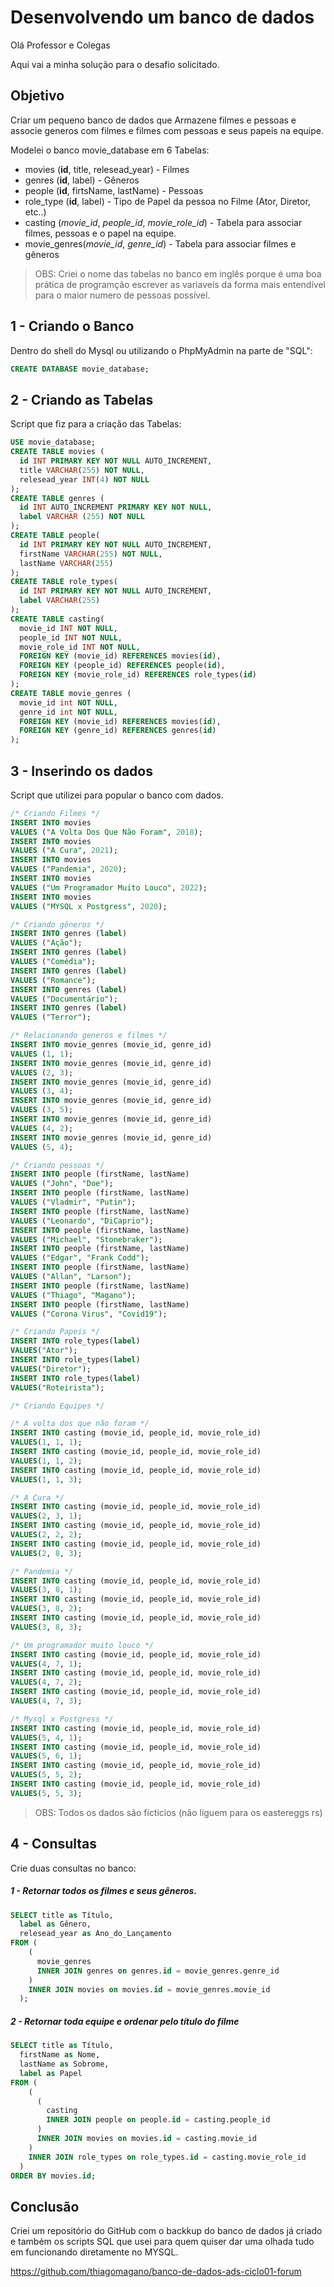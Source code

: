 # Desenvolvendo um banco de dados

Olá Professor e Colegas

Aqui vai a minha solução para o desafio solicitado.

## Objetivo
Criar um pequeno banco de dados que Armazene filmes e pessoas e associe generos com filmes e filmes com pessoas e seus papeis na equipe.

Modelei o banco movie_database em 6 Tabelas:

- movies (**id**, title, relesead_year) - Filmes
- genres (**id**, label) - Gêneros
- people (**id**, firtsName, lastName) - Pessoas
- role_type (**id**, label) - Tipo de Papel da pessoa no Filme (Ator, Diretor, etc..)
- casting (*movie_id*, *people_id*, *movie_role_id*) - Tabela para associar filmes, pessoas e o papel na equipe.
- movie_genres(*movie_id*, *genre_id*) - Tabela para associar filmes e gêneros

> OBS: Criei o nome das tabelas no banco em inglês porque é uma boa prática de programção escrever as variaveis da forma mais entendível para o maior numero de pessoas possível. 

## 1 - Criando o Banco

Dentro do shell do Mysql ou utilizando o PhpMyAdmin na parte de "SQL":

```SQL
CREATE DATABASE movie_database;
```

## 2 - Criando as Tabelas

Script que fiz para a criação das Tabelas:

```SQL 
USE movie_database;
CREATE TABLE movies (
  id INT PRIMARY KEY NOT NULL AUTO_INCREMENT,
  title VARCHAR(255) NOT NULL,
  relesead_year INT(4) NOT NULL
);
CREATE TABLE genres (
  id INT AUTO_INCREMENT PRIMARY KEY NOT NULL,
  label VARCHAR (255) NOT NULL
);
CREATE TABLE people(
  id INT PRIMARY KEY NOT NULL AUTO_INCREMENT,
  firstName VARCHAR(255) NOT NULL,
  lastName VARCHAR(255)
);
CREATE TABLE role_types(
  id INT PRIMARY KEY NOT NULL AUTO_INCREMENT,
  label VARCHAR(255)
);
CREATE TABLE casting(
  movie_id INT NOT NULL,
  people_id INT NOT NULL,
  movie_role_id INT NOT NULL,
  FOREIGN KEY (movie_id) REFERENCES movies(id),
  FOREIGN KEY (people_id) REFERENCES people(id),
  FOREIGN KEY (movie_role_id) REFERENCES role_types(id)
);
CREATE TABLE movie_genres (
  movie_id int NOT NULL,
  genre_id int NOT NULL,
  FOREIGN KEY (movie_id) REFERENCES movies(id),
  FOREIGN KEY (genre_id) REFERENCES genres(id)
);
```

## 3 - Inserindo os dados
Script que utilizei para popular o banco com dados.

```SQL
/* Criando Filmes */
INSERT INTO movies
VALUES ("A Volta Dos Que Não Foram", 2018);
INSERT INTO movies
VALUES ("A Cura", 2021);
INSERT INTO movies
VALUES ("Pandemia", 2020);
INSERT INTO movies
VALUES ("Um Programador Muito Louco", 2022);
INSERT INTO movies
VALUES ("MYSQL x Postgress", 2020);

/* Criando gêneros */
INSERT INTO genres (label)
VALUES ("Ação");
INSERT INTO genres (label)
VALUES ("Comédia");
INSERT INTO genres (label)
VALUES ("Romance");
INSERT INTO genres (label)
VALUES ("Documentário");
INSERT INTO genres (label)
VALUES ("Terror");

/* Relacionando generos e filmes */
INSERT INTO movie_genres (movie_id, genre_id)
VALUES (1, 1);
INSERT INTO movie_genres (movie_id, genre_id)
VALUES (2, 3);
INSERT INTO movie_genres (movie_id, genre_id)
VALUES (3, 4);
INSERT INTO movie_genres (movie_id, genre_id)
VALUES (3, 5);
INSERT INTO movie_genres (movie_id, genre_id)
VALUES (4, 2);
INSERT INTO movie_genres (movie_id, genre_id)
VALUES (5, 4);

/* Criando pessoas */
INSERT INTO people (firstName, lastName)
VALUES ("John", "Doe");
INSERT INTO people (firstName, lastName)
VALUES ("Vladmir", "Putin");
INSERT INTO people (firstName, lastName)
VALUES ("Leonardo", "DiCaprio");
INSERT INTO people (firstName, lastName)
VALUES ("Michael", "Stonebraker");
INSERT INTO people (firstName, lastName)
VALUES ("Edgar", "Frank Codd");
INSERT INTO people (firstName, lastName)
VALUES ("Allan", "Larson");
INSERT INTO people (firstName, lastName)
VALUES ("Thiago", "Magano");
INSERT INTO people (firstName, lastName)
VALUES ("Corona Virus", "Covid19");

/* Criando Papeis */
INSERT INTO role_types(label)
VALUES("Ator");
INSERT INTO role_types(label)
VALUES("Diretor");
INSERT INTO role_types(label)
VALUES("Roteirista");

/* Criando Equipes */

/* A volta dos que não foram */
INSERT INTO casting (movie_id, people_id, movie_role_id)
VALUES(1, 1, 1);
INSERT INTO casting (movie_id, people_id, movie_role_id)
VALUES(1, 1, 2);
INSERT INTO casting (movie_id, people_id, movie_role_id)
VALUES(1, 1, 3);

/* A Cura */
INSERT INTO casting (movie_id, people_id, movie_role_id)
VALUES(2, 3, 1);
INSERT INTO casting (movie_id, people_id, movie_role_id)
VALUES(2, 2, 2);
INSERT INTO casting (movie_id, people_id, movie_role_id)
VALUES(2, 8, 3);

/* Pandemia */
INSERT INTO casting (movie_id, people_id, movie_role_id)
VALUES(3, 8, 1);
INSERT INTO casting (movie_id, people_id, movie_role_id)
VALUES(3, 8, 2);
INSERT INTO casting (movie_id, people_id, movie_role_id)
VALUES(3, 8, 3);

/* Um programador muito louco */
INSERT INTO casting (movie_id, people_id, movie_role_id)
VALUES(4, 7, 1);
INSERT INTO casting (movie_id, people_id, movie_role_id)
VALUES(4, 7, 2);
INSERT INTO casting (movie_id, people_id, movie_role_id)
VALUES(4, 7, 3);

/* Mysql x Postgress */
INSERT INTO casting (movie_id, people_id, movie_role_id)
VALUES(5, 4, 1);
INSERT INTO casting (movie_id, people_id, movie_role_id)
VALUES(5, 6, 1);
INSERT INTO casting (movie_id, people_id, movie_role_id)
VALUES(5, 5, 2);
INSERT INTO casting (movie_id, people_id, movie_role_id)
VALUES(5, 5, 3);
```

> OBS: Todos os dados são fícticios (não liguem para os eastereggs rs)

## 4 - Consultas
Crie duas consultas no banco:

##### 1 - Retornar todos os filmes e seus gêneros.
```SQL
SELECT title as Título,
  label as Gênero,
  relesead_year as Ano_do_Lançamento
FROM (
    (
      movie_genres
      INNER JOIN genres on genres.id = movie_genres.genre_id
    )
    INNER JOIN movies on movies.id = movie_genres.movie_id
  );
```
##### 2 - Retornar toda equipe e ordenar pelo título do filme

```SQL
SELECT title as Título,
  firstName as Nome,
  lastName as Sobrome,
  label as Papel
FROM (
    (
      (
        casting
        INNER JOIN people on people.id = casting.people_id
      )
      INNER JOIN movies on movies.id = casting.movie_id
    )
    INNER JOIN role_types on role_types.id = casting.movie_role_id
  )
ORDER BY movies.id;
```

## Conclusão

Criei um repositório do GitHub com o backkup do banco de dados já criado e também os scripts SQL que usei para quem quiser dar uma olhada tudo em funcionando diretamente no MYSQL.

https://github.com/thiagomagano/banco-de-dados-ads-ciclo01-forum